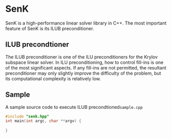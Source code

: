 # SenK

SenK is a high-performance linear solver library in C++. The most important feature of SenK is its ILUB preconditioner. 

## ILUB precondtioner

The ILUB preconditioner is one of the ILU preconditioners for the Krylov subspace linear solver. In ILU preconditioning, how to control fill-ins is one of the most significant aspects. If any fill-ins are not permitted, the resultant preconditioner may only slightly improve the difficulty of the problem, but its computational complexity is relatively low.

## Sample

A sample source code to execute ILUB precondtioned`sample.cpp` 

```c++
#include "senk.hpp"
int main(int argc, char **argv) {
  
}
```

